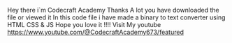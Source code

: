 Hey there i`m Codecraft Academy 
Thanks A lot you have downloaded the file or viewed it 
In this code file i have made a binary to text converter using HTML CSS & JS 
Hope you love it !!!!
Visit My youtube https://www.youtube.com/@CodecraftAcademy673/featured
